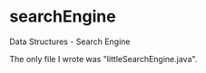 # searchEngine
Data Structures - Search Engine

The only file I wrote was "littleSearchEngine.java".
